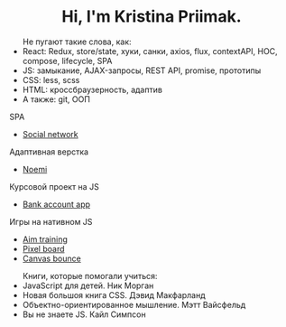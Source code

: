 <h1 align="center">Hi, I'm Kristina Priimak.</h1>
<ul>
Не пугают такие слова, как:
<li>React: Redux, store/state, хуки, санки, axios, flux, contextAPI, HOC, compose, lifecycle, SPA</li>
<li>JS: замыкание,  AJAX-запросы, REST API, promise, прототипы</li>
<li>CSS: less, scss</li>
<li>HTML: кроссбраузерность, адаптив</li>
<li>А также: git, ООП</li>
</ul>

SPA
- <a href="https://krisprymak.github.io/forest_network/">Social network</a>

Адаптивная верстка
- <a href="https://krisprymak.github.io/Noemi/">Noemi</a>

Курсовой проект на JS
- <a href="https://krisprymak.github.io/bank_account_app/">Bank account app</a>

Игры на нативном JS
- <a href="https://krisprymak.github.io/aim_training/">Aim training</a>
- <a href="https://krisprymak.github.io/contentGeneration/">Pixel board</a>
- <a href="https://krisprymak.github.io/Bounce/">Canvas bounce</a>



<ul>Книги, которые помогали учиться: 
<li>JavaScript для детей. Ник Морган</li>
<li>Новая большоя книга CSS. Дэвид Макфарланд</li>
<li>Объектно-ориентированное мышление. Мэтт Вайсфельд</li>
<li>Вы не знаете JS. Кайл Симпсон</li>
</ul> 